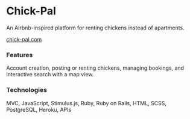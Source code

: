 # Chick-Pal
An Airbnb-inspired platform for renting chickens instead of apartments.

[chick-pal.com](https://chick-pal.herokuapp.com)

### Features
Account creation, posting or renting chickens, managing bookings, and interactive search with a map view.

### Technologies
MVC, JavaScript, Stimulus.js, Ruby, Ruby on Rails, HTML, SCSS, PostgreSQL, Heroku, APIs

